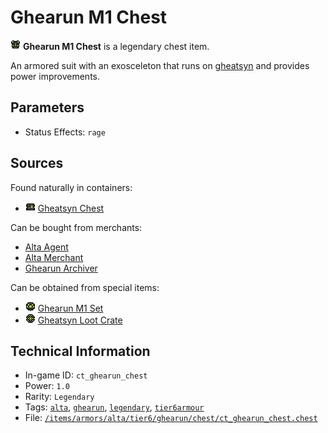 # Ghearun M1 Chest

<img src="https://raw.githubusercontent.com/Ceterai/Enternia/main/items/armors/alta/tier6/ghearun/chest/icon.png" alt="Ghearun M1 Chest icon" loading="lazy" height=16px width="auto" /> **Ghearun M1 Chest** is a legendary chest item.

An armored suit with an exosceleton that runs on [gheatsyn](https://ceterai.github.io/MyEnternia/Wiki/Tags/Gheatsyn) and provides power improvements.

## Parameters

- Status Effects: `rage`

## Sources

Found naturally in containers:

- <img src="https://raw.githubusercontent.com/Ceterai/Enternia/main/objects/biome/alterash_prime/gheatsyn/decorative/chest/icon.png" alt="Gheatsyn Chest icon" loading="lazy" height=16px width="auto" /> [Gheatsyn Chest](https://ceterai.github.io/MyEnternia/Wiki/GheatsynChest)

Can be bought from merchants:

- [Alta Agent](https://ceterai.github.io/MyEnternia/Wiki/AltaAgent)
- [Alta Merchant](https://ceterai.github.io/MyEnternia/Wiki/AltaMerchant)
- [Ghearun Archiver](https://ceterai.github.io/MyEnternia/Wiki/GhearunArchiver)

Can be obtained from special items:

- <img src="https://raw.githubusercontent.com/Ceterai/Enternia/main/items/active/alta/sets/ghearun.png" alt="Ghearun M1 Set icon" loading="lazy" height=16px width="auto" /> [Ghearun M1 Set](https://ceterai.github.io/MyEnternia/Wiki/GhearunM1Set)
- <img src="https://raw.githubusercontent.com/Ceterai/Enternia/main/items/active/alta/loot/biome/ct_gheatsyn_loot.png" alt="Gheatsyn Loot Crate icon" loading="lazy" height=16px width="auto" /> [Gheatsyn Loot Crate](https://ceterai.github.io/MyEnternia/Wiki/GheatsynLootCrate)

## Technical Information

- In-game ID: `ct_ghearun_chest`
- Power: `1.0`
- Rarity: `Legendary`
- Tags: [`alta`](https://ceterai.github.io/MyEnternia/Wiki/Tags/Alta), [`ghearun`](https://ceterai.github.io/MyEnternia/Wiki/Tags/Ghearun), [`legendary`](https://ceterai.github.io/MyEnternia/Wiki/Tags/Legendary), [`tier6armour`](https://ceterai.github.io/MyEnternia/Wiki/Tags/Tier6Armour)
- File: [`/items/armors/alta/tier6/ghearun/chest/ct_ghearun_chest.chest`](https://github.com/Ceterai/Enternia/blob/main/items/armors/alta/tier6/ghearun/chest/ct_ghearun_chest.chest)
